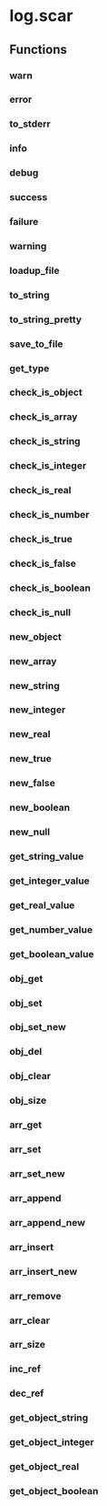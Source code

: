 # log.scar

## Functions

### warn

### error

### to_stderr

### info

### debug

### success

### failure

### warning

### loadup_file

### to_string

### to_string_pretty

### save_to_file

### get_type

### check_is_object

### check_is_array

### check_is_string

### check_is_integer

### check_is_real

### check_is_number

### check_is_true

### check_is_false

### check_is_boolean

### check_is_null

### new_object

### new_array

### new_string

### new_integer

### new_real

### new_true

### new_false

### new_boolean

### new_null

### get_string_value

### get_integer_value

### get_real_value

### get_number_value

### get_boolean_value

### obj_get

### obj_set

### obj_set_new

### obj_del

### obj_clear

### obj_size

### arr_get

### arr_set

### arr_set_new

### arr_append

### arr_append_new

### arr_insert

### arr_insert_new

### arr_remove

### arr_clear

### arr_size

### inc_ref

### dec_ref

### get_object_string

### get_object_integer

### get_object_real

### get_object_boolean
